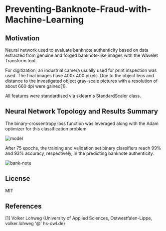 # Preventing-Banknote-Fraud-with-Machine-Learning

## Motivation
Neural network used to evaluate banknote authenticity based on data extracted from genuine and forged banknote-like images with the Wavelet Transform tool.

For digitization, an industrial camera usually used for print inspection was used. The final images have 400x 400 pixels. Due to the object lens and distance to the investigated object gray-scale pictures with a resolution of about 660 dpi were gained[1].

All features were standardised via sklearn's StandardScaler class.

## Neural Network Topology and Results Summary

The binary-crossentropy loss function was leveraged along with the Adam optimizer for this classification problem.

![model](https://user-images.githubusercontent.com/48378196/96961401-4be81500-1550-11eb-9cd2-4e0f682c3b56.png)

After 75 epochs, the training and validation set binary classifiers reach 99% and 93% accuracy, respectively, in the predicting banknote authenticity. 

![bank-note](https://user-images.githubusercontent.com/48378196/97141706-5c4bfa00-17b3-11eb-8b51-79c927c250f5.png)

## License
MIT

## References
[1]  Volker Lohweg (University of Applied Sciences, Ostwestfalen-Lippe, volker.lohweg '@' hs-owl.de)
